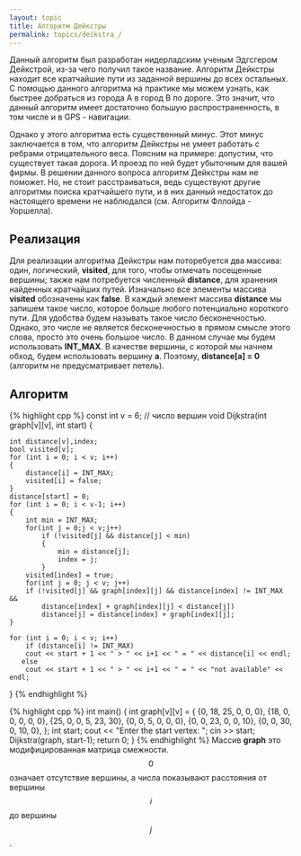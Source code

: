 ```yaml
---
layout: topic
title: Алгоритм Дейкстры
permalink: topics/deikstra_/
---
```

Данный алгоритм был разработан нидерладским ученым Эдгсгером Дейкстрой, из-за чего получил такое название. Алгоритм Дейкстры находит все кратчайшие пути из заданной вершины до всех остальных. С помощью данного алгоритма на практике мы можем узнать, как быстрее добраться из города A в город B по дороге. Это значит, что данный алгоритм имеет достаточно большую распространенность, в том числе и в GPS - навигации.

Однако у этого алгоритма есть существенный минус. Этот минус заключается в том, что алгоритм Дейкстры не умеет работать с ребрами отрицательного веса. Поясним на примере: допустим, что существует такая дорога. И проезд по ней будет убыточным для вашей фирмы. В решении данного вопроса алгоритм Дейкстры нам не поможет. Но, не стоит расстраиваться, ведь существуют другие алгоритмы поиска кратчайшего пути, и в них данный недостаток до настоящего времени не наблюдался (см. Алгоритм Фллойда - Уоршелла).

## Реализация

Для реализации алгоритма Дейкстры нам поторебуется два массива: один, логический, **visited**, для того, чтобы отмечать посещенные вершины; также нам потребуется численный **distance**, для хранения найденных кратчайших путей. Изначально все элементы массива **visited** обозначены как **false**. В каждый элемент массива **distance** мы запишем такое число, которое больше любого потенциально короткого пути. Для удобства будем называть такое число бесконечностью. Однако, это числе не является бесконечностью в прямом смысле этого слова, просто это очень большое число. В данном случае мы будем использовать **INT_MAX**. В качестве вершины, с которой мы начнем обход, будем использовать вершину **a**. Поэтому, **distance[a] = 0** (алгоритм не предусматривает петель).

## Алгоритм
{% highlight cpp %}
const int v = 6; // число вершин
void Dijkstra(int graph[v][v], int start)
{
	
	int distance[v],index;
	bool visited[v];
	for (int i = 0; i < v; i++)
	{
		distance[i] = INT_MAX;
		visited[i] = false;
	}
	distance[start] = 0;
	for (int i = 0; i < v-1; i++)
	{
		int min = INT_MAX;
		for(int j = 0;j < v;j++)
			if (!visited[j] && distance[j] < min)
			{
				min = distance[j];
				index = j;
			}
		visited[index] = true;
		for(int j = 0; j < v; j++)
		if (!visited[j] && graph[index][j] && distance[index] != INT_MAX &&
			distance[index] + graph[index][j] < distance[j])
			distance[j] = distance[index] + graph[index][j];
	}

	for (int i = 0; i < v; i++) 
		if (distance[i] != INT_MAX)
		cout << start + 1 << " > " << i+1 << " = " << distance[i] << endl;
	   else 
		cout << start + 1 << " > " << i+1 << " = " << "not available" << endl;
}
{% endhighlight %}

{% highlight cpp %}
int main() {
int graph[v][v] = {
		{0, 18, 25, 0, 0, 0},
		{18, 0, 0, 0, 0, 0},
		{25, 0, 0, 5, 23, 30},
		{0, 0, 5, 0, 0, 0},
		{0, 0, 23, 0, 0, 10},
		{0, 0, 30, 0, 10, 0},
	};
	int start;
	cout << "Enter the start vertex: ";
	cin >> start;
	Dijkstra(graph, start-1);
	return 0;
	}
  {% endhighlight %}
Массив **graph** это модифицированная матрица смежности. $$0$$ означает отсутствие вершины, а числа показывают расстояния от вершины $$i$$ до вершины $$j$$.
